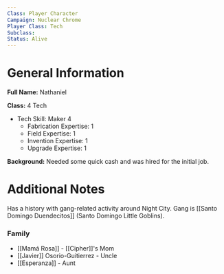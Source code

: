 ```yaml
---
Class: Player Character
Campaign: Nuclear Chrome
Player Class: Tech
Subclass: 
Status: Alive
---
```

# General Information
**Full Name:** Nathaniel 

**Class:** 4 Tech

- Tech Skill: Maker 4
	- Fabrication Expertise: 1
	- Field Expertise: 1
	- Invention Expertise: 1
	- Upgrade Expertise: 1

**Background:** Needed some quick cash and was hired for the initial job.
# Additional Notes
Has a history with gang-related activity around Night City. Gang is [[Santo Domingo Duendecitos]] (Santo Domingo Little Goblins).

### Family
- [[Mamá Rosa]] - [[Cipher]]'s Mom
- [[Javier]] Osorio-Guitierrez - Uncle
- [[Esperanza]] - Aunt